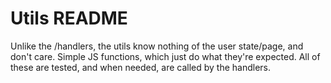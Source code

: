 # Utils README

Unlike the /handlers, the utils know nothing of the user state/page, and don't care. Simple JS functions, which just 
do what they're expected. All of these are tested, and when needed, are called by the handlers.